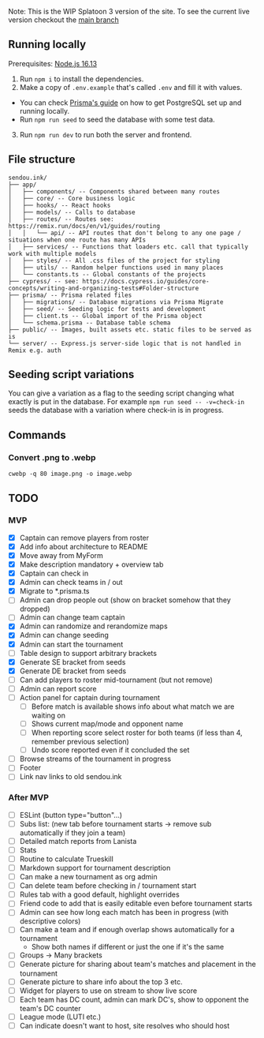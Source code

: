 Note: This is the WIP Splatoon 3 version of the site. To see the current live version checkout the [main branch](https://github.com/Sendouc/sendou.ink/tree/main)

## Running locally

Prerequisites: [Node.js 16.13](https://nodejs.org/en/)

1. Run `npm i` to install the dependencies.
2. Make a copy of `.env.example` that's called `.env` and fill it with values.

- You can check [Prisma's guide](https://www.prisma.io/dataguide/postgresql/setting-up-a-local-postgresql-database) on how to get PostgreSQL set up and running locally.
- Run `npm run seed` to seed the database with some test data.

3. Run `npm run dev` to run both the server and frontend.

## File structure

```
sendou.ink/
├── app/
│   ├── components/ -- Components shared between many routes
│   ├── core/ -- Core business logic
│   ├── hooks/ -- React hooks
│   ├── models/ -- Calls to database
│   ├── routes/ -- Routes see: https://remix.run/docs/en/v1/guides/routing
│   │   └── api/ -- API routes that don't belong to any one page / situations when one route has many APIs
│   ├── services/ -- Functions that loaders etc. call that typically work with multiple models
│   ├── styles/ -- All .css files of the project for styling
│   ├── utils/ -- Random helper functions used in many places
│   └── constants.ts -- Global constants of the projects
├── cypress/ -- see: https://docs.cypress.io/guides/core-concepts/writing-and-organizing-tests#Folder-structure
├── prisma/ -- Prisma related files
│   ├── migrations/ -- Database migrations via Prisma Migrate
│   ├── seed/ -- Seeding logic for tests and development
│   ├── client.ts -- Global import of the Prisma object
│   └── schema.prisma -- Database table schema
├── public/ -- Images, built assets etc. static files to be served as is
└── server/ -- Express.js server-side logic that is not handled in Remix e.g. auth
```

## Seeding script variations

You can give a variation as a flag to the seeding script changing what exactly is put in the database. For example `npm run seed -- -v=check-in` seeds the database with a variation where check-in is in progress.

## Commands

### Convert .png to .webp

`cwebp -q 80 image.png -o image.webp`

## TODO

### MVP

- [x] Captain can remove players from roster
- [x] Add info about architecture to README
- [x] Move away from MyForm
- [x] Make description mandatory + overview tab
- [x] Captain can check in
- [x] Admin can check teams in / out
- [x] Migrate to \*.prisma.ts
- [ ] Admin can drop people out (show on bracket somehow that they dropped)
- [ ] Admin can change team captain
- [x] Admin can randomize and rerandomize maps
- [x] Admin can change seeding
- [x] Admin can start the tournament
- [ ] Table design to support arbitrary brackets
- [x] Generate SE bracket from seeds
- [x] Generate DE bracket from seeds
- [ ] Can add players to roster mid-tournament (but not remove)
- [ ] Admin can report score
- [ ] Action panel for captain during tournament
  - [ ] Before match is available shows info about what match we are waiting on
  - [ ] Shows current map/mode and opponent name
  - [ ] When reporting score select roster for both teams (if less than 4, remember previous selection)
  - [ ] Undo score reported even if it concluded the set
- [ ] Browse streams of the tournament in progress
- [ ] Footer
- [ ] Link nav links to old sendou.ink

### After MVP

- [ ] ESLint (button type="button"...)
- [ ] Subs list: (new tab before tournament starts -> remove sub automatically if they join a team)
- [ ] Detailed match reports from Lanista
- [ ] Stats
- [ ] Routine to calculate Trueskill
- [ ] Markdown support for tournament description
- [ ] Can make a new tournament as org admin
- [ ] Can delete team before checking in / tournament start
- [ ] Rules tab with a good default, highlight overrides
- [ ] Friend code to add that is easily editable even before tournament starts
- [ ] Admin can see how long each match has been in progress (with descriptive colors)
- [ ] Can make a team and if enough overlap shows automatically for a tournament
  - Show both names if different or just the one if it's the same
- [ ] Groups -> Many brackets
- [ ] Generate picture for sharing about team's matches and placement in the tournament
- [ ] Generate picture to share info about the top 3 etc.
- [ ] Widget for players to use on stream to show live score
- [ ] Each team has DC count, admin can mark DC's, show to opponent the team's DC counter
- [ ] League mode (LUTI etc.)
- [ ] Can indicate doesn't want to host, site resolves who should host
